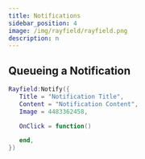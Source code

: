```yaml
---
title: Notifications
sidebar_position: 4
image: /img/rayfield/rayfield.png
description: n
---
```


## Queueing a Notification
```lua
Rayfield:Notify({
   Title = "Notification Title",
   Content = "Notification Content",
   Image = 4483362458,

   OnClick = function()

   end,
})
```